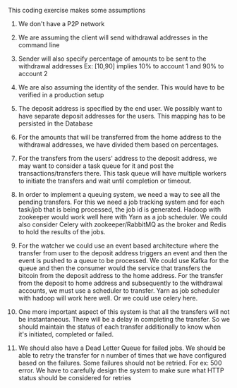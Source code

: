 This coding exercise makes some assumptions

1. We don't have a P2P network
2. We are assuming the client will send withdrawal addresses in the command line
3. Sender will also specify percentage of amounts to be sent to the withdrawal addresses Ex: [10,90] implies 10% to account 1 and 90% to account 2
4. We are also assuming the identity of the sender. This would have to be verified in a production setup

5. The deposit address is specified by the end user. We possibly want to have separate deposit addresses for the users.  This mapping has to be persisted in the Database

6. For the amounts that will be transferred from the home address to the withdrawal addresses, we have divided them based on percentages.

7. For the transfers from the users' address to the deposit address, we may want to consider a task queue for it and post the transactions/transfers there.  This task queue will have multiple workers to initiate the transfers and wait until completion or timeout.

8. In order to implement a queuing system, we need a way to see all the pending transfers. For this we need a job tracking system and for each task/job that is being processed, the job id is generated.  Hadoop with zookeeper would work well here with Yarn as a job scheduler.  We could also consider Celery with zookeeper/RabbitMQ as the broker and Redis to hold the results of the jobs.

9. For the watcher we could use an event based architecture where the transfer from user to the deposit address triggers an event and then the event is pushed to a queue to be processed. We could use Kafka for the queue and then the consumer would the service that transfers the bitcoin from the deposit address to the home address. For the transfer from the deposit to home address and subsequently to the withdrawal accounts, we must use a scheduler to transfer. Yarn as job scheduler with hadoop will work here well. Or we could use celery here.

10. One more important aspect of this system is that all the transfers will not be instantaneous.  There will be a delay in completing the transfer. So we should maintain the status of each transfer additionally to know when it's initiated, completed or failed.  

9. We should also have a Dead Letter Queue for failed jobs.  We should be able to retry the transfer for n number of times that we have configured based on the failures. Some failures should not be retried. For ex: 500 error. We have to carefully design the system to make sure what HTTP status should be considered for retries 